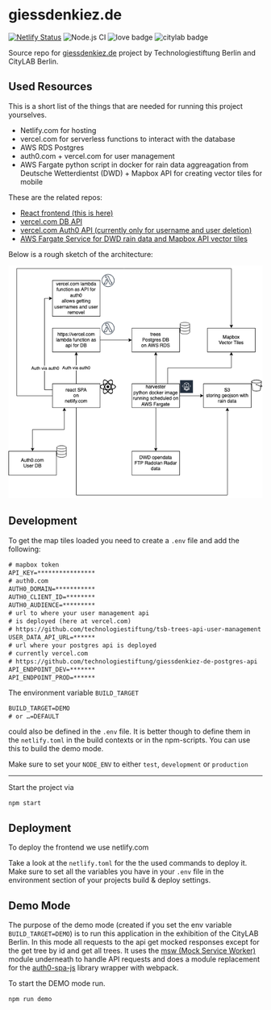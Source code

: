 # giessdenkiez.de  

[![Netlify Status](https://api.netlify.com/api/v1/badges/08c96eab-42a0-45d4-9767-656b62b441bc/deploy-status)](https://app.netlify.com/sites/internetoftrees/deploys) ![Node.js CI](https://github.com/technologiestiftung/tsb-trees-frontend/workflows/Node.js%20CI/badge.svg?branch=master)  ![love badge](https://img.shields.io/badge/build%20with-%E2%99%A5-red) ![citylab badge](https://img.shields.io/badge/@-CityLAB%20Berlin-blue)

Source repo for [giessdenkiez.de](https://www.giessdenkiez.de) project by Technologiestiftung Berlin and CityLAB Berlin.  

## Used Resources

This is a short list of the things that are needed for running this project yourselves.

- Netlify.com for hosting
- vercel.com for serverless functions to interact with the database
- AWS RDS Postgres
- auth0.com + vercel.com for user management
- AWS Fargate python script in docker for rain data aggreagation from Deutsche Wetterdientst (DWD) + Mapbox API for creating vector tiles for mobile

These are the related repos:  

- [React frontend (this is here)](https://github.com/technologiestiftung/tsb-trees-frontend)
- [vercel.com DB API](https://github.com/technologiestiftung/giessdenkiez-de-postgres-api)
- [vercel.com Auth0 API (currently only for username and user deletion)](https://github.com/technologiestiftung/tsb-trees-api-user-management)
- [AWS Fargate Service for DWD rain data and Mapbox API vector tiles](https://github.com/technologiestiftung/giessdenkiez-de-dwd-harvester) 

Below is a rough sketch of the architecture:

![software architecture](./docs/images/software-architecture.png)

## Development

To get the map tiles loaded you need to create a `.env` file and add the following:

```env
# mapbox token
API_KEY=****************
# auth0.com 
AUTH0_DOMAIN=***********
AUTH0_CLIENT_ID=********
AUTH0_AUDIENCE=*********
# url to where your user management api
# is deployed (here at vercel.com)
# https://github.com/technologiestiftung/tsb-trees-api-user-management
USER_DATA_API_URL=******
# url where your postgres api is deployed
# currently vercel.com
# https://github.com/technologiestiftung/giessdenkiez-de-postgres-api 
API_ENDPOINT_DEV=*******
API_ENDPOINT_PROD=******
```

The environment variable `BUILD_TARGET` 

```env
BUILD_TARGET=DEMO
# or …=DEFAULT
```

could also be defined in the `.env` file. It is better though to define them in the `netlify.toml` in the build contexts or in the npm-scripts. You can use this to build the demo mode.

Make sure to set your `NODE_ENV` to either `test`, `development` or `production`

---

Start the project via  

```bash
npm start
```

## Deployment

To deploy the frontend we use netlify.com

Take a look at the `netlify.toml` for the the used commands to deploy it. Make sure to set all the variables you have in your `.env` file in the environment section of your projects build & deploy settings.



## Demo Mode

The purpose of the demo mode (created if you set the env variable `BUILD_TARGET=DEMO`) is to run this application in the exhibition of the CityLAB Berlin. In this mode all requests to the api get mocked responses except for the get tree by id and get all trees. It uses the [msw (Mock Service Worker)](https://github.com/mswjs/msw) module underneath to handle API requests and does a module replacement for the [auth0-spa-js](https://github.com/auth0/auth0-spa-js) library wrapper with webpack.  


To start the DEMO mode run.

```bash
npm run demo
```
<!-- trigger deploy 2020-08-05 12:55:46 :rocket: -->